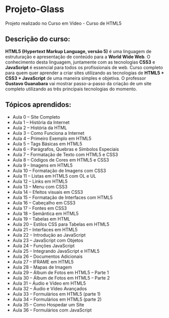 # Projeto-Glass
 Projeto realizado no Curso em Vídeo - Curso de HTML5

## Descrição do curso:
**HTML5 (Hypertext Markup Language, versão 5)** é uma linguagem de estruturação e apresentação de conteúdo para a **World Wide Web**. O conhecimento desta linguagem, juntamente com as tecnologias **CSS3** e **JavaScript** é essencial para todos os profissionais de web. Curso completo para quem quer aprender a criar sites utilizando as tecnologias de **HTML5 + CSS3 + JavaScript** de uma maneira simples e objetiva. O professor **Gustavo Guanabara** vai mostrar passo-a-passo da criação de um site completo utilizando as três principais tecnologias do momento.
## Tópicos aprendidos:
 - Aula 0 – Site Completo
 - Aula 1 – História da Internet
 - Aula 2 – História da HTML
 - Aula 3 – Como Funciona a Internet
 - Aula 4 – Primeiro Exemplo em HTML5
 - Aula 5 – Tags Básicas em HTML5
 - Aula 6 – Parágrafos, Quebras e Símbolos Especiais
 - Aula 7 – Formatação de Texto com HTML5 e CSS3
 - Aula 8 – Códigos de Cores em HTML5 e CSS3
 - Aula 9 – Imagens em HTML5
 - Aula 10 – Formatação de Imagens com CSS3
 - Aula 11 – Listas em HTML5 com OL e UL
 - Aula 12 – Links em HTML5
 - Aula 13 – Menu com CSS3
 - Aula 14 – Efeitos visuais em CSS3
 - Aula 15 – Formatação de Interfaces com HTML5
 - Aula 16 – Cabeçalho em CSS3
 - Aula 17 – Fontes em CSS3
 - Aula 18 – Semântica em HTML5
 - Aula 19 – Tabelas em HTML
 - Aula 20 – Estilos CSS para Tabelas em HTML5
 - Aula 21 – Interfaces em HTML5
 - Aula 22 – Introdução ao JavaScript
 - Aula 23 – JavaScript com Objetos
 - Aula 24 – Funções JavaScript
 - Aula 25 – Integrando JavaScript e HTML5
 - Aula 26 – Documentos Adicionais
 - Aula 27 – IFRAME em HTML5
 - Aula 28 – Mapas de Imagem
 - Aula 29 – Álbum de Fotos em HTML5 – Parte 1
 - Aula 30 – Álbum de Fotos em HTML5 – Parte 2
 - Aula 31 – Áudio e Vídeo em HTML5
 - Aula 32 – Áudio e Vídeo Avançados
 - Aula 33 – Formulários em HTML5 (parte 1)
 - Aula 34 – Formulários em HTML5 (parte 2)
 - Aula 35 – Como Hospedar um Site
 - Aula 36 – Formulários com JavaScript
